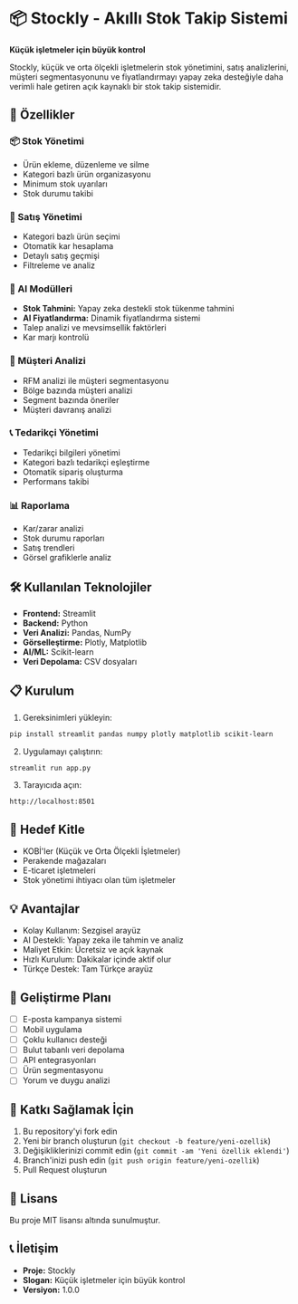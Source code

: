 # 📦 Stockly - Akıllı Stok Takip Sistemi

**Küçük işletmeler için büyük kontrol**

Stockly, küçük ve orta ölçekli işletmelerin stok yönetimini, satış analizlerini, müşteri segmentasyonunu ve fiyatlandırmayı yapay zeka desteğiyle daha verimli hale getiren açık kaynaklı bir stok takip sistemidir.

## 🚀 Özellikler

### 📦 Stok Yönetimi
- Ürün ekleme, düzenleme ve silme
- Kategori bazlı ürün organizasyonu
- Minimum stok uyarıları
- Stok durumu takibi

### 🛒 Satış Yönetimi
- Kategori bazlı ürün seçimi
- Otomatik kar hesaplama
- Detaylı satış geçmişi
- Filtreleme ve analiz

### 🤖 AI Modülleri
- **Stok Tahmini:** Yapay zeka destekli stok tükenme tahmini
- **AI Fiyatlandırma:** Dinamik fiyatlandırma sistemi
- Talep analizi ve mevsimsellik faktörleri
- Kar marjı kontrolü

### 👥 Müşteri Analizi
- RFM analizi ile müşteri segmentasyonu
- Bölge bazında müşteri analizi
- Segment bazında öneriler
- Müşteri davranış analizi

### 📞 Tedarikçi Yönetimi
- Tedarikçi bilgileri yönetimi
- Kategori bazlı tedarikçi eşleştirme
- Otomatik sipariş oluşturma
- Performans takibi

### 📊 Raporlama
- Kar/zarar analizi
- Stok durumu raporları
- Satış trendleri
- Görsel grafiklerle analiz

## 🛠️ Kullanılan Teknolojiler

- **Frontend:** Streamlit
- **Backend:** Python
- **Veri Analizi:** Pandas, NumPy
- **Görselleştirme:** Plotly, Matplotlib
- **AI/ML:** Scikit-learn
- **Veri Depolama:** CSV dosyaları


## 📋 Kurulum

1. Gereksinimleri yükleyin:
```bash
pip install streamlit pandas numpy plotly matplotlib scikit-learn
```

2. Uygulamayı çalıştırın:
```bash
streamlit run app.py
```

3. Tarayıcıda açın:
```
http://localhost:8501
```

## 🎯 Hedef Kitle

- KOBİ'ler (Küçük ve Orta Ölçekli İşletmeler)
- Perakende mağazaları
- E-ticaret işletmeleri
- Stok yönetimi ihtiyacı olan tüm işletmeler

## 💡 Avantajlar

- Kolay Kullanım: Sezgisel arayüz
- AI Destekli: Yapay zeka ile tahmin ve analiz
- Maliyet Etkin: Ücretsiz ve açık kaynak
- Hızlı Kurulum: Dakikalar içinde aktif olur
- Türkçe Destek: Tam Türkçe arayüz

## 🚧 Geliştirme Planı

- [ ] E-posta kampanya sistemi
- [ ] Mobil uygulama
- [ ] Çoklu kullanıcı desteği
- [ ] Bulut tabanlı veri depolama
- [ ] API entegrasyonları
- [ ] Ürün segmentasyonu
- [ ] Yorum ve duygu analizi

## 🤝 Katkı Sağlamak İçin

1. Bu repository'yi fork edin
2. Yeni bir branch oluşturun (`git checkout -b feature/yeni-ozellik`)
3. Değişikliklerinizi commit edin (`git commit -am 'Yeni özellik eklendi'`)
4. Branch'inizi push edin (`git push origin feature/yeni-ozellik`)
5. Pull Request oluşturun

## 📄 Lisans

Bu proje MIT lisansı altında sunulmuştur.

## 📞 İletişim

- **Proje:** Stockly  
- **Slogan:** Küçük işletmeler için büyük kontrol  
- **Versiyon:** 1.0.0
